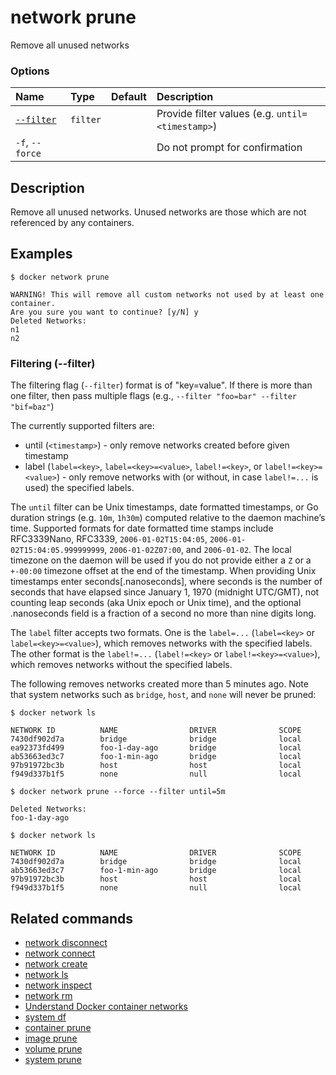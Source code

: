 # network prune

<!---MARKER_GEN_START-->
Remove all unused networks

### Options

| Name                  | Type     | Default | Description                                      |
|:----------------------|:---------|:--------|:-------------------------------------------------|
| [`--filter`](#filter) | `filter` |         | Provide filter values (e.g. `until=<timestamp>`) |
| `-f`, `--force`       |          |         | Do not prompt for confirmation                   |


<!---MARKER_GEN_END-->

## Description

Remove all unused networks. Unused networks are those which are not referenced
by any containers.

## Examples

```console
$ docker network prune

WARNING! This will remove all custom networks not used by at least one container.
Are you sure you want to continue? [y/N] y
Deleted Networks:
n1
n2
```

### <a name="filter"></a> Filtering (--filter)

The filtering flag (`--filter`) format is of "key=value". If there is more
than one filter, then pass multiple flags (e.g., `--filter "foo=bar" --filter "bif=baz"`)

The currently supported filters are:

* until (`<timestamp>`) - only remove networks created before given timestamp
* label (`label=<key>`, `label=<key>=<value>`, `label!=<key>`, or `label!=<key>=<value>`) - only remove networks with (or without, in case `label!=...` is used) the specified labels.

The `until` filter can be Unix timestamps, date formatted
timestamps, or Go duration strings (e.g. `10m`, `1h30m`) computed
relative to the daemon machine’s time. Supported formats for date
formatted time stamps include RFC3339Nano, RFC3339, `2006-01-02T15:04:05`,
`2006-01-02T15:04:05.999999999`, `2006-01-02Z07:00`, and `2006-01-02`. The local
timezone on the daemon will be used if you do not provide either a `Z` or a
`+-00:00` timezone offset at the end of the timestamp.  When providing Unix
timestamps enter seconds[.nanoseconds], where seconds is the number of seconds
that have elapsed since January 1, 1970 (midnight UTC/GMT), not counting leap
seconds (aka Unix epoch or Unix time), and the optional .nanoseconds field is a
fraction of a second no more than nine digits long.

The `label` filter accepts two formats. One is the `label=...` (`label=<key>` or `label=<key>=<value>`),
which removes networks with the specified labels. The other
format is the `label!=...` (`label!=<key>` or `label!=<key>=<value>`), which removes
networks without the specified labels.

The following removes networks created more than 5 minutes ago. Note that
system networks such as `bridge`, `host`, and `none` will never be pruned:

```console
$ docker network ls

NETWORK ID          NAME                DRIVER              SCOPE
7430df902d7a        bridge              bridge              local
ea92373fd499        foo-1-day-ago       bridge              local
ab53663ed3c7        foo-1-min-ago       bridge              local
97b91972bc3b        host                host                local
f949d337b1f5        none                null                local

$ docker network prune --force --filter until=5m

Deleted Networks:
foo-1-day-ago

$ docker network ls

NETWORK ID          NAME                DRIVER              SCOPE
7430df902d7a        bridge              bridge              local
ab53663ed3c7        foo-1-min-ago       bridge              local
97b91972bc3b        host                host                local
f949d337b1f5        none                null                local
```

## Related commands

* [network disconnect ](network_disconnect.md)
* [network connect](network_connect.md)
* [network create](network_create.md)
* [network ls](network_ls.md)
* [network inspect](network_inspect.md)
* [network rm](network_rm.md)
* [Understand Docker container networks](https://docs.docker.com/network/)
* [system df](system_df.md)
* [container prune](container_prune.md)
* [image prune](image_prune.md)
* [volume prune](volume_prune.md)
* [system prune](system_prune.md)
